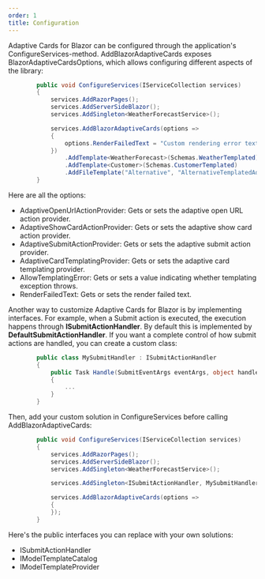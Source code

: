 ```yaml
---
order: 1
title: Configuration
---
```


Adaptive Cards for Blazor can be configured through the application's ConfigureServices-method. AddBlazorAdaptiveCards exposes BlazorAdaptiveCardsOptions, which allows configuring different aspects of the library:

```csharp {.line-numbers}
        public void ConfigureServices(IServiceCollection services)
        {
            services.AddRazorPages();
            services.AddServerSideBlazor();
            services.AddSingleton<WeatherForecastService>();

            services.AddBlazorAdaptiveCards(options =>
            {
                options.RenderFailedText = "Custom rendering error text";
            })
                .AddTemplate<WeatherForecast>(Schemas.WeatherTemplated)
                .AddTemplate<Customer>(Schemas.CustomerTemplated)
                .AddFileTemplate("Alternative", "AlternativeTemplatedAdaptiveCard.json");
        }
```

Here are all the options:

* AdaptiveOpenUrlActionProvider: Gets or sets the adaptive open URL action provider.
* AdaptiveShowCardActionProvider: Gets or sets the adaptive show card action provider.
* AdaptiveSubmitActionProvider: Gets or sets the adaptive submit action provider.
* AdaptiveCardTemplatingProvider: Gets or sets the adaptive card templating provider.
* AllowTemplatingError: Gets or sets a value indicating whether templating exception throws.
* RenderFailedText: Gets or sets the render failed text.

Another way to customize Adaptive Cards for Blazor is by implementing interfaces. For example, when a Submit action is executed, the execution happens through **ISubmitActionHandler**. By default this is implemented by **DefaultSubmitActionHandler**. If you want a complete control of how submit actions are handled, you can create a custom class:

```csharp {.line-numbers}
        public class MySubmitHandler : ISubmitActionHandler
        {
            public Task Handle(SubmitEventArgs eventArgs, object handler, object model)
            {
                ...
            }
        }
```

Then, add your custom solution in ConfigureServices before calling AddBlazorAdaptiveCards:

```csharp {.line-numbers}
        public void ConfigureServices(IServiceCollection services)
        {
            services.AddRazorPages();
            services.AddServerSideBlazor();
            services.AddSingleton<WeatherForecastService>();

            services.AddSingleton<ISubmitActionHandler, MySubmitHandler>();

            services.AddBlazorAdaptiveCards(options =>
            {
            });
        }
```

Here's the public interfaces you can replace with your own solutions:

* ISubmitActionHandler
* IModelTemplateCatalog
* IModelTemplateProvider
